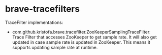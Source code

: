 # brave-tracefilters #

TraceFilter implementations:

*   com.github.kristofa.brave.tracefilter.ZooKeeperSamplingTraceFilter: Trace Filter 
that accesses ZooKeeper to get sample rate. It will also get updated in case sample rate
is updated in ZooKeeper. This means it supports updating sample rate at runtime.

